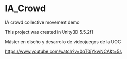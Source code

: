 # IA_Crowd
IA crowd collective movement demo

This project was created in Unity3D 5.5.2f1

Máster en diseño y desarrollo de videojuegos de la UOC

https://www.youtube.com/watch?v=0qT0jYkwNCA&t=5s

